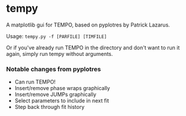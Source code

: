 # tempy
A matplotlib gui for TEMPO, based on pyplotres by Patrick Lazarus.

Usage: `tempy.py -f [PARFILE] [TIMFILE]`

Or if you've already run TEMPO in the directory and don't want to run it again, simply run tempy without arguments.

### Notable changes from pyplotres
* Can run TEMPO!
* Insert/remove phase wraps graphically
* Insert/remove JUMPs graphically
* Select parameters to include in next fit
* Step back through fit history
